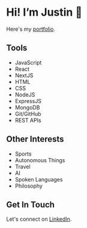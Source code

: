 # Hi! I’m Justin 👋

Here's my [portfolio](https://www.justinthomascreates.com/).

## Tools

- JavaScript
- React
- NextJS
- HTML
- CSS
- NodeJS
- ExpressJS
- MongoDB
- Git/GitHub
- REST APIs

## Other Interests

- Sports
- Autonomous Things
- Travel
- AI
- Spoken Languages
- Philosophy

## Get In Touch

Let's connect on [LinkedIn](https://www.linkedin.com/in/justin-thomas-9b4237b9/).

<!---
justinshane13/justinshane13 is a ✨ special ✨ repository because its `README.md` (this file) appears on your GitHub profile.
You can click the Preview link to take a look at your changes.
--->
